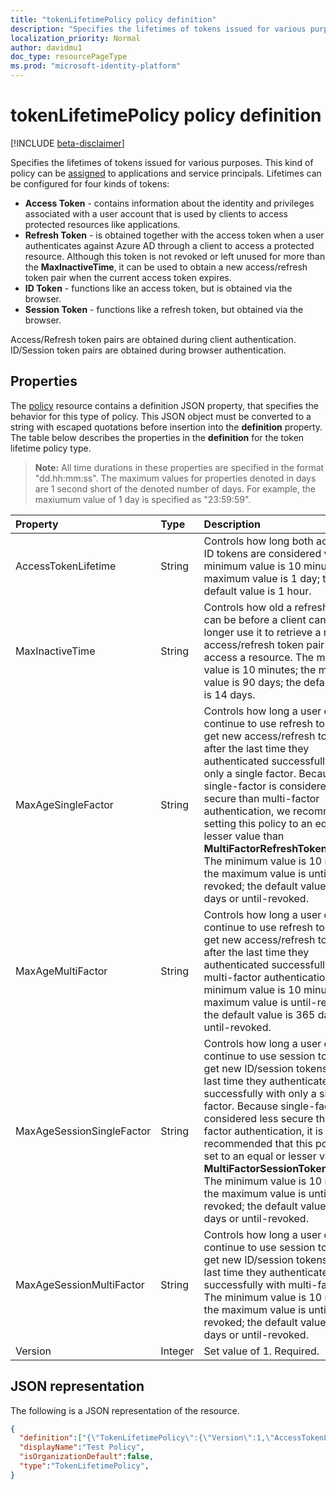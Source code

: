```yaml
---
title: "tokenLifetimePolicy policy definition"
description: "Specifies the lifetimes of tokens issued for various purposes"
localization_priority: Normal
author: davidmu1
doc_type: resourcePageType
ms.prod: "microsoft-identity-platform"
---
```


# tokenLifetimePolicy policy definition

[!INCLUDE [beta-disclaimer](../../includes/beta-disclaimer.md)]

Specifies the lifetimes of tokens issued for various purposes. This kind of policy can be [assigned](../api/policy-assign.md) to applications and service principals. Lifetimes can be configured for four kinds of tokens: 

- **Access Token** - contains information about the identity and privileges associated with a user account that is used by clients to access protected resources like applications.
- **Refresh Token** - is obtained together with the access token when a user authenticates against Azure AD through a client to access a protected resource. Although this token is not revoked or left unused for more than the **MaxInactiveTime**, it can be used to obtain a new access/refresh token pair when the current access token expires.
- **ID Token** - functions like an access token, but is obtained via the browser.
- **Session Token** - functions like a refresh token, but obtained via the browser.

Access/Refresh token pairs are obtained during client authentication. ID/Session token pairs are obtained during browser authentication.

## Properties

The [policy](policy.md) resource contains a definition JSON property, that specifies the behavior for this type of policy. This JSON object must be converted to a string with escaped quotations before insertion into the **definition** property. The table below describes the properties in the **definition** for the token lifetime policy type.

>**Note:** All time durations in these properties are specified in the format "dd.hh:mm:ss". The maximum values for properties denoted in days are 1 second short of the denoted number of days. For example, the maxiumum value of 1 day is specified as "23:59:59".

| Property	   | Type	|Description|
|:---------------|:--------|:----------|
|AccessTokenLifetime|String|Controls how long both access and ID tokens are considered valid. The minimum value is 10 minutes; the maximum value is 1 day; the default value is 1 hour.|
|MaxInactiveTime|String|Controls how old a refresh token can be before a client can no longer use it to retrieve a new access/refresh token pair to access a resource. The minimum value is 10 minutes; the maximum value is 90 days; the default value is 14 days.|
|MaxAgeSingleFactor|String|Controls how long a user can continue to use refresh tokens to get new access/refresh token pairs after the last time they authenticated successfully with only a single factor. Because single-factor is considered less secure than multi-factor authentication, we recommend setting this policy to an equal or lesser value than **MultiFactorRefreshTokenMaxAge**. The minimum value is 10 minutes; the maximum value is until-revoked; the default value is 365 days or until-revoked.|
|MaxAgeMultiFactor|String|Controls how long a user can continue to use refresh tokens to get new access/refresh token pairs after the last time they authenticated successfully with multi-factor authentication. The minimum value is 10 minutes; the maximum value is until-revoked; the default value is 365 days or until-revoked.|
|MaxAgeSessionSingleFactor|String|Controls how long a user can continue to use session tokens to get new ID/session tokens after the last time they authenticated successfully with only a single factor. Because single-factor is considered less secure than multi-factor authentication, it is recommended that this policy is set to an equal or lesser value than **MultiFactorSessionTokenMaxAge**. The minimum value is 10 minutes; the maximum value is until-revoked; the default value is 365 days or until-revoked.|
|MaxAgeSessionMultiFactor|String|Controls how long a user can continue to use session tokens to get new ID/session tokens after the last time they authenticated successfully with multi-factors. The minimum value is 10 minutes; the maximum value is until-revoked; the default value is 365 days or until-revoked.|
|Version|Integer|Set value of 1. Required.|

## JSON representation
The following is a JSON representation of the resource.

<!--{
  "blockType": "resource",
  "@odata.type": "microsoft.graph.tokenlifetimepolicy",
  "keyProperty": "id"
}-->
```json
{
  "definition":["{\"TokenLifetimePolicy\":{\"Version\":1,\"AccessTokenLifetime\":\"8:00:00\",\"MaxInactiveTime\":\"20:00:00\",}}"],
  "displayName":"Test Policy",
  "isOrganizationDefault":false,
  "type":"TokenLifetimePolicy",
}
```

<!-- uuid: 8fcb5dbc-d5aa-4681-8e31-b001d5168d79
2015-10-25 14:57:30 UTC -->
<!--
{
  "type": "#page.annotation",
  "description": "tokenlifetimepolicy resource",
  "keywords": "",
  "section": "documentation",
  "tocPath": "",
  "suppressions": []
}
-->